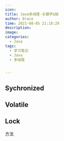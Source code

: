 ```yaml
---
icon: 
title: Java多线程-关键字&锁
author: Draco
time: 2021-08-05 21:18:29
description: 
image: 
categories: 
  - Java
tags: 
  - 学习笔记
  - Java
  - 多线程


---
```




## Sychronized



## Volatile



## Lock

方法

